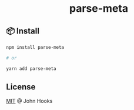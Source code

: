 <h1 align="center">
  parse-meta
</h1>

## 📦 Install

```sh
npm install parse-meta

# or

yarn add parse-meta
```

<!--

## ⚡️ Quick start

## 📚 Documentation

Visit the [full documentation](~TODO~) to know more.

-->

## License

[MIT](LICENSE) @ John Hooks
